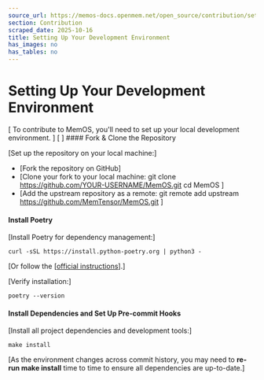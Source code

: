 ```yaml
---
source_url: https://memos-docs.openmem.net/open_source/contribution/setting_up
section: Contribution
scraped_date: 2025-10-16
title: Setting Up Your Development Environment
has_images: no
has_tables: no
---
```


# Setting Up Your Development Environment
 [ To contribute to MemOS, you'll need to set up your local development environment. ] [ ] #### Fork & Clone the Repository
 
[Set up the repository on your local machine:]
 
- [Fork the repository on GitHub]
- [Clone your fork to your local machine:
git clone https://github.com/YOUR-USERNAME/MemOS.git
cd MemOS
]
- [Add the upstream repository as a remote:
git remote add upstream https://github.com/MemTensor/MemOS.git
]
 
#### Install Poetry
 
[Install Poetry for dependency management:]
 
```
curl -sSL https://install.python-poetry.org | python3 -

```
 
[Or follow the [[official instructions](https://python-poetry.org/docs/#installing-with-the-official-installer)].]
 
[Verify installation:]
 
```
poetry --version

```
 
#### Install Dependencies and Set Up Pre-commit Hooks
 
[Install all project dependencies and development tools:]
 
```
make install

```
 
[As the environment changes across commit history, you may need to **re-run make install** time to time to ensure all dependencies are up-to-date.]
